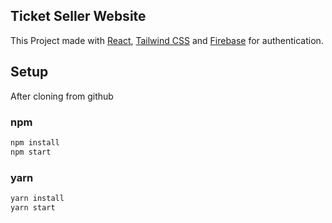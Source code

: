 ## Ticket Seller Website

This Project made with [React](https://reactjs.org/), [Tailwind CSS](https://tailwindcss.com/) and [Firebase](https://firebase.google.com/) for authentication.

## Setup
After cloning from github
### npm
```sh
npm install
npm start
```
### yarn
```sh 
yarn install
yarn start
```
